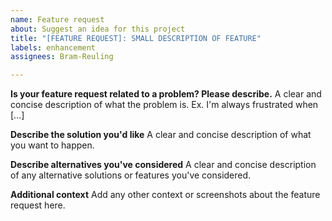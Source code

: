 ```yaml
---
name: Feature request
about: Suggest an idea for this project
title: "[FEATURE REQUEST]: SMALL DESCRIPTION OF FEATURE"
labels: enhancement
assignees: Bram-Reuling

---
```


**Is your feature request related to a problem? Please describe.**
A clear and concise description of what the problem is. Ex. I'm always frustrated when [...]

**Describe the solution you'd like**
A clear and concise description of what you want to happen.

**Describe alternatives you've considered**
A clear and concise description of any alternative solutions or features you've considered.

**Additional context**
Add any other context or screenshots about the feature request here.
